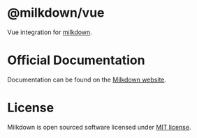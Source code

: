 # @milkdown/vue

Vue integration for [milkdown](https://milkdown.dev/).

# Official Documentation

Documentation can be found on the [Milkdown website](https://milkdown.dev/vue).

# License

Milkdown is open sourced software licensed under [MIT license](https://github.com/Saul-Mirone/milkdown/blob/main/LICENSE).
